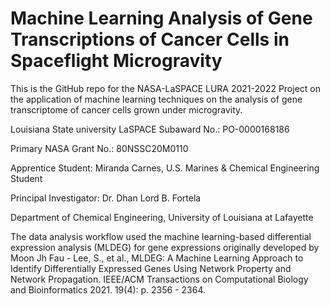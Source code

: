 # Machine Learning Analysis of Gene Transcriptions of Cancer Cells in Spaceflight Microgravity
This is the GitHub repo for the NASA-LaSPACE LURA 2021-2022 Project on the application of machine learning techniques on the analysis of gene transcriptome of cancer cells grown under microgravity.

Louisiana State university LaSPACE Subaward No.: PO-0000168186

Primary NASA Grant No.: 80NSSC20M0110

Apprentice Student: Miranda Carnes, U.S. Marines & Chemical Engineering Student

Principal Investigator: Dr. Dhan Lord B. Fortela

Department of Chemical Engineering, University of Louisiana at Lafayette


The data analysis workflow used the machine learning-based differential expression analysis (MLDEG) for gene expressions originally developed by Moon Jh Fau - Lee, S., et al., MLDEG: A Machine Learning Approach to Identify Differentially Expressed Genes Using Network Property and Network Propagation. IEEE/ACM Transactions on Computational Biology and Bioinformatics 2021. 19(4): p. 2356 - 2364.
